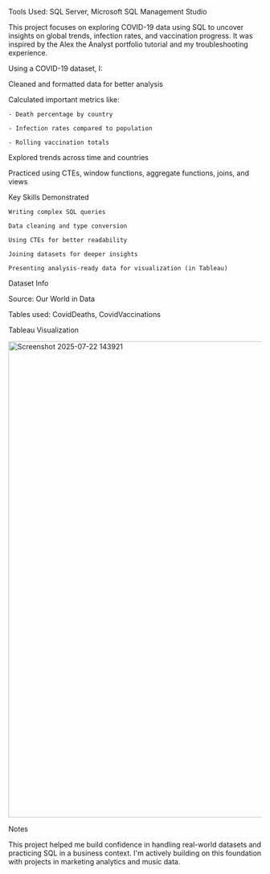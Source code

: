 Tools Used: SQL Server, Microsoft SQL Management Studio

This project focuses on exploring COVID-19 data using SQL to uncover insights on global trends, infection rates, and vaccination progress. 
It was inspired by the Alex the Analyst portfolio tutorial and my troubleshooting experience.

Using a COVID-19 dataset, I:

 Cleaned and formatted data for better analysis

 Calculated important metrics like:

    - Death percentage by country

    - Infection rates compared to population

    - Rolling vaccination totals

 Explored trends across time and countries

 Practiced using CTEs, window functions, aggregate functions, joins, and views

Key Skills Demonstrated

    Writing complex SQL queries

    Data cleaning and type conversion

    Using CTEs for better readability

    Joining datasets for deeper insights

    Presenting analysis-ready data for visualization (in Tableau)

Dataset Info

 Source: Our World in Data

 Tables used: CovidDeaths, CovidVaccinations

Tableau Visualization

<img width="1657" height="947" alt="Screenshot 2025-07-22 143921" src="https://github.com/user-attachments/assets/153ce266-a791-498d-ad59-3295b971235d" />


Notes

This project helped me build confidence in handling real-world datasets and practicing SQL in a business context. I'm actively building on this foundation with projects in marketing analytics and music data.
